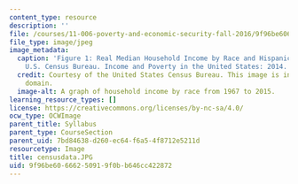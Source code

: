 ```yaml
---
content_type: resource
description: ''
file: /courses/11-006-poverty-and-economic-security-fall-2016/9f96be60666250919f0bb646cc422872_censusdata.JPG
file_type: image/jpeg
image_metadata:
  caption: 'Figure 1: Real Median Household Income by Race and Hispanic Origin, 1967-2015.
    U.S. Census Bureau. Income and Poverty in the United States: 2014.'
  credit: Courtesy of the United States Census Bureau. This image is in the public
    domain.
  image-alt: A graph of household income by race from 1967 to 2015.
learning_resource_types: []
license: https://creativecommons.org/licenses/by-nc-sa/4.0/
ocw_type: OCWImage
parent_title: Syllabus
parent_type: CourseSection
parent_uid: 7bd84638-d260-ec64-f6a5-4f8712e5211d
resourcetype: Image
title: censusdata.JPG
uid: 9f96be60-6662-5091-9f0b-b646cc422872
---
```

